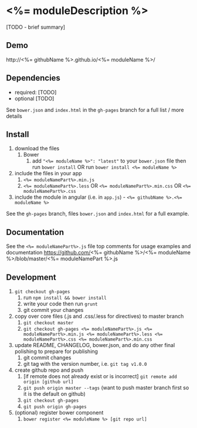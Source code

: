 # <%= moduleDescription %>

[TODO - brief summary]

## Demo
http://<%= githubName %>.github.io/<%= moduleName %>/

## Dependencies
- required:
	[TODO]
- optional
	[TODO]

See `bower.json` and `index.html` in the `gh-pages` branch for a full list / more details

## Install
1. download the files
	1. Bower
		1. add `"<%= moduleName %>": "latest"` to your `bower.json` file then run `bower install` OR run `bower install <%= moduleName %>`
2. include the files in your app
	1. `<%= moduleNamePart%>.min.js`
	2. `<%= moduleNamePart%>.less` OR `<%= moduleNamePart%>.min.css` OR `<%= moduleNamePart%>.css`
3. include the module in angular (i.e. in `app.js`) - `<%= githubName %>.<%= moduleName %>`

See the `gh-pages` branch, files `bower.json` and `index.html` for a full example.


## Documentation
See the `<%= moduleNamePart%>.js` file top comments for usage examples and documentation
https://github.com/<%= githubName %>/<%= moduleName %>/blob/master/<%= moduleNamePart %>.js


## Development

1. `git checkout gh-pages`
	1. run `npm install && bower install`
	2. write your code then run `grunt`
	3. git commit your changes
2. copy over core files (.js and .css/.less for directives) to master branch
	1. `git checkout master`
	2. `git checkout gh-pages <%= moduleNamePart%>.js <%= moduleNamePart%>.min.js <%= moduleNamePart%>.less <%= moduleNamePart%>.css <%= moduleNamePart%>.min.css`
3. update README, CHANGELOG, bower.json, and do any other final polishing to prepare for publishing
	1. git commit changes
	2. git tag with the version number, i.e. `git tag v1.0.0`
4. create github repo and push
	1. [if remote does not already exist or is incorrect] `git remote add origin [github url]`
	2. `git push origin master --tags` (want to push master branch first so it is the default on github)
	3. `git checkout gh-pages`
	4. `git push origin gh-pages`
5. (optional) register bower component
	1. `bower register <%= moduleName %> [git repo url]`
